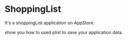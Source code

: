 ShoppingList
============

It's a shoppingList application on AppStore.

show you how to used plist to save your application data.
